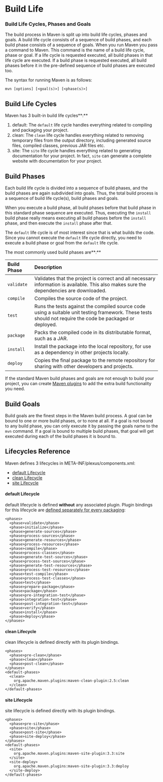 # Build Life

### **Build Life Cycles, Phases and Goals**

The build process in Maven is split up into build life cycles, phases and goals. A build life cycle consists of a sequence of build phases, and each build phase consists of a sequence of goals. When you run Maven you pass a command to Maven. This command is the name of a build life cycle, phase or goal. If a life cycle is requested executed, all build phases in that life cycle are executed. If a build phase is requested executed, all build phases before it in the pre-defined sequence of build phases are executed too.

The syntax for running Maven is as follows:

```text
mvn [options] [<goal(s)>] [<phase(s)>]
```

## **Build Life Cycles** 

Maven has 3 built-in build life cycles**:**

1. default:  The `default` life cycle handles everything related to compiling and packaging your project. 
2. clean:  The `clean` life cycle handles everything related to removing temporary files from the output directory, including generated source files, compiled classes, previous JAR files etc. 
3. site:  The `site` life cycle handles everything related to generating documentation for your project. In fact, `site` can generate a complete website with documentation for your project.

## **Build Phases**

Each build life cycle is divided into a sequence of build phases, and the build phases are again subdivided into goals. Thus, the total build process is a sequence of build life cycle\(s\), build phases and goals.

 When you execute a build phase, all build phases before that build phase in this standard phase sequence are executed. Thus, executing the `install` build phase really means executing all build phases before the `install` phase, and then execute the `install` phase after that.

 The `default` life cycle is of most interest since that is what builds the code. Since you cannot execute the `default` life cycle directly, you need to execute a build phase or goal from the `default` life cycle.

The most commonly used build phases are**:**

| Build Phase | Description |
| :--- | :--- |
| `validate` | Validates that the project is correct and all necessary information is available. This also makes sure the dependencies are downloaded. |
| `compile` | Compiles the source code of the project. |
| `test` | Runs the tests against the compiled source code using a suitable unit testing framework. These tests should not require the code be packaged or deployed. |
| `package` | Packs the compiled code in its distributable format, such as a JAR. |
| `install` | Install the package into the local repository, for use as a dependency in other projects locally. |
| `deploy` | Copies the final package to the remote repository for sharing with other developers and projects. |

 If the standard Maven build phases and goals are not enough to build your project, you can create [Maven plugins](http://tutorials.jenkov.com/maven/maven-tutorial.html#maven-plugins) to add the extra build functionality you need.

##  **Build Goals**

 Build goals are the finest steps in the Maven build process. A goal can be bound to one or more build phases, or to none at all. If a goal is not bound to any build phase, you can only execute it by passing the goals name to the `mvn` command. If a goal is bound to multiple build phases, that goal will get executed during each of the build phases it is bound to.

## Lifecycles Reference

Maven defines 3 lifecycles in META-INF/plexus/components.xml:

* [default Lifecycle](https://maven.apache.org/ref/3.5.0/maven-core/lifecycles.html#default_Lifecycle)
* [clean Lifecycle](https://maven.apache.org/ref/3.5.0/maven-core/lifecycles.html#clean_Lifecycle)
* [site Lifecycle](https://maven.apache.org/ref/3.5.0/maven-core/lifecycles.html#site_Lifecycle)

#### default Lifecycle

default lifecycle is defined **without** any associated plugin. Plugin bindings for this lifecycle are [defined separately for every packaging](https://maven.apache.org/ref/3.5.0/maven-core/default-bindings.html):

```text
<phases>
  <phase>validate</phase>
  <phase>initialize</phase>
  <phase>generate-sources</phase>
  <phase>process-sources</phase>
  <phase>generate-resources</phase>
  <phase>process-resources</phase>
  <phase>compile</phase>
  <phase>process-classes</phase>
  <phase>generate-test-sources</phase>
  <phase>process-test-sources</phase>
  <phase>generate-test-resources</phase>
  <phase>process-test-resources</phase>
  <phase>test-compile</phase>
  <phase>process-test-classes</phase>
  <phase>test</phase>
  <phase>prepare-package</phase>
  <phase>package</phase>
  <phase>pre-integration-test</phase>
  <phase>integration-test</phase>
  <phase>post-integration-test</phase>
  <phase>verify</phase>
  <phase>install</phase>
  <phase>deploy</phase>
</phases>
```

#### clean Lifecycle

clean lifecycle is defined directly with its plugin bindings.

```text
<phases>
  <phase>pre-clean</phase>
  <phase>clean</phase>
  <phase>post-clean</phase>
</phases>
<default-phases>
  <clean>
    org.apache.maven.plugins:maven-clean-plugin:2.5:clean
  </clean>
</default-phases>
```

#### site Lifecycle

site lifecycle is defined directly with its plugin bindings.

```text
<phases>
  <phase>pre-site</phase>
  <phase>site</phase>
  <phase>post-site</phase>
  <phase>site-deploy</phase>
</phases>
<default-phases>
  <site>
    org.apache.maven.plugins:maven-site-plugin:3.3:site
  </site>
  <site-deploy>
    org.apache.maven.plugins:maven-site-plugin:3.3:deploy
  </site-deploy>
</default-phases>
```

